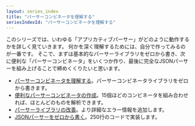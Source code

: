 ```yaml
---
layout: series_index
title: "パーサーコンビネータを理解する"
seriesIndexId: "パーサーコンビネータを理解する"
---
```


このシリーズでは、いわゆる「アプリカティブパーサー」がどのように動作するかを詳しく見ていきます。
何かを深く理解するためには、自分で作ってみるのが一番です。
そこで、まずは基本的なパーサーライブラリをゼロから書き、次に便利な「パーサーコンビネータ」をいくつか作り、最後に完全なJSONパーサーを組み上げることで締めくくりたいと思います。


* [パーサーコンビネータを理解する](../posts/understanding-parser-combinators.md)。パーサーコンビネータライブラリをゼロから書きます。
* [便利なパーサーコンビネータの作成](../posts/understanding-parser-combinators-2.md)。15個ほどのコンビネータを組み合わせれば、ほとんどのものを解析できます。
* [パーサーライブラリの改善](../posts/understanding-parser-combinators-3.md)。より詳細なエラー情報を追加します。
* [JSONパーサーをゼロから書く](../posts/understanding-parser-combinators-4.md)。250行のコードで実装します。
